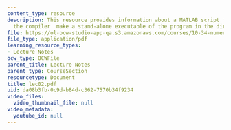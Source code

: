 ```yaml
---
content_type: resource
description: This resource provides information about a MATLAB script file tat calls
  the compiler  make a stand-alone executable of the program in the directory.
file: https://ol-ocw-studio-app-qa.s3.amazonaws.com/courses/10-34-numerical-methods-applied-to-chemical-engineering-fall-2005/da08b3fb0c9db84dc3627570b34f9234_lec02.pdf
file_type: application/pdf
learning_resource_types:
- Lecture Notes
ocw_type: OCWFile
parent_title: Lecture Notes
parent_type: CourseSection
resourcetype: Document
title: lec02.pdf
uid: da08b3fb-0c9d-b84d-c362-7570b34f9234
video_files:
  video_thumbnail_file: null
video_metadata:
  youtube_id: null
---
```

